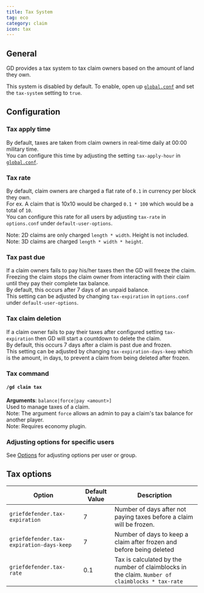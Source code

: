 ```yaml
---
title: Tax System
tag: eco
category: claim
icon: tax
---
```


## General  
GD provides a tax system to tax claim owners based on the amount of land they own.  

This system is disabled by default. To enable, open up [`global.conf`](/wiki/advanced/Global-Config.html) and set the `tax-system` setting to `true`.  

## Configuration  

### Tax apply time
By default, taxes are taken from claim owners in real-time daily at 00:00 military time.  
You can configure this time by adjusting the setting `tax-apply-hour` in [`global.conf`](/wiki/advanced/Global-Config.html).  

### Tax rate  
By default, claim owners are charged a flat rate of `0.1` in currency per block they own.  
For ex. A claim that is 10x10 would be charged `0.1 * 100` which would be a total of `10`.  
You can configure this rate for all users by adjusting `tax-rate` in `options.conf` under `default-user-options`.  

Note: 2D claims are only charged `length * width`. Height is not included.  
Note: 3D claims are charged `length * width * height`.  

### Tax past due  
If a claim owners fails to pay his/her taxes then the GD will freeze the claim.  
Freezing the claim stops the claim owner from interacting with their claim until they pay their complete tax balance.  
By default, this occurs after 7 days of an unpaid balance.  
This setting can be adjusted by changing `tax-expiration` in `options.conf` under `default-user-options`.  

### Tax claim deletion  
If a claim owner fails to pay their taxes after configured setting `tax-expiration` then GD will start a countdown to delete the claim.  
By default, this occurs 7 days after a claim is past due and frozen.  
This setting can be adjusted by changing `tax-expiration-days-keep` which is the amount, in days, to prevent a claim from being deleted after frozen.   

### Tax command  

#### `/gd claim tax`
**Arguments**: `balance|force|pay <amount>]`  
Used to manage taxes of a claim.  
Note: The argument `force` allows an admin to pay a claim's tax balance for another player.  
Note: Requires economy plugin.


### Adjusting options for specific users 

See [Options](/wiki/basic/Options.html) for adjusting options per user or group.


## Tax options

Option                                           | Default Value | Description | 
-------------------------------------------------|---------------|--------------|
```griefdefender.tax-expiration``` | 7		| Number of days after not paying taxes before a claim will be frozen.
```griefdefender.tax-expiration-days-keep``` | 7 		| Number of days to keep a claim after frozen and before being deleted 
```griefdefender.tax-rate``` | 0.1 | Tax is calculated by the number of claimblocks in the claim. ```Number of claimblocks * tax-rate```
